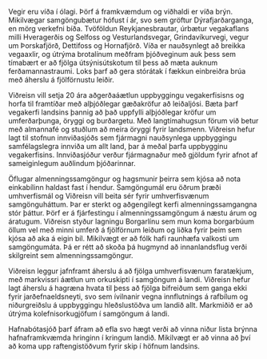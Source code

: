 Vegir eru víða í ólagi. Þörf á framkvæmdum og viðhaldi er víða brýn. Mikilvægar samgöngubætur hófust í ár, svo sem gröftur Dýrafjarðarganga, en mörg verkefni bíða. Tvöföldun Reykjanesbrautar, úrbætur vegakaflans milli Hveragerðis og Selfoss og Vesturlandsvegar, Grindavíkurvegi, vegur um Þorskafjörð, Dettifoss og Hornafjörð. Víða er nauðsynlegt að breikka vegaaxlir, og útrýma brotalínum meðfram þjóðveginum auk þess sem tímabært er að fjölga útsýnisútskotum til þess að mæta auknum ferðamannastraumi. Loks þarf að gera stórátak í fækkun einbreiðra brúa með áherslu á fjölförnustu leiðir.

Viðreisn vill setja 20 ára aðgerðaáætlun uppbyggingu vegakerfisisns og horfa til framtíðar með alþjóðlegar gæðakröfur að leiðaljósi. Bæta þarf vegakerfi landsins þannig að það uppfylli alþjóðlegar kröfur um umferðarþunga, öryggi og burðargetu. Með langtímahugsun förum við betur með almannafé og stuðlum að meira öryggi fyrir landsmenn. Viðreisn hefur lagt til stofnun innviðasjóðs sem fjármagni nauðsynlega uppbyggingu samfélagslegra innviða um allt land, þar á meðal þarfa uppbygginu vegakerfisins. Innviðasjóður verður fjármagnaður með gjöldum fyrir afnot af sameiginlegum auðlindum þjóðarinnar.

Öflugar almenningssamgöngur og hagsmunir þeirra sem kjósa að nota einkabílinn haldast fast í hendur. Samgöngumál eru öðrum þræði umhverfismál og Viðreisn vill beita sér fyrir umhverfisvænum samgönguháttum. Þar er sterkt og aðgengilegt kerfi almenningssamgangna stór þáttur. Þörf er á fjárfestingu í almenningssamgöngum á næstu árum og áratugum. Viðreisn styður lagningu Borgarlínu sem mun koma borgarbúum öllum vel með minni umferð á fjölförnum leiðum og liðka fyrir þeim sem kjósa að aka á eigin bíl. Mikilvægt er að fólk hafi raunhæfa valkosti um samgöngumáta. Þá er rétt að skoða þá hugmynd að innanlandsflug verði skilgreint sem almenningssamgöngur.

Viðreisn leggur jafnframt áherslu á að fjölga umhverfisvænum faratækjum, með markvissri áætlun um orkuskipti í samgöngum á landi. Viðreisn hefur lagt áherslu á hagræna hvata til þess að fjölga bifreiðum sem ganga ekki fyrir jarðefnaeldsneyti, svo sem ívilnanir vegna innflutnings á rafbílum og niðurgreiðslu á uppbyggingu hleðslustöðva um landið allt. Markmiðið er að útrýma kolefnisorkugjöfum í samgöngum á landi.

Hafnabótasjóð þarf áfram að efla svo hægt verði að vinna niður lista brýnna hafnaframkvæmda hringinn í kringum landið. Mikilvægt er að vinna að því að koma upp raftengistöðvum fyrir skip í höfnum landsins.
